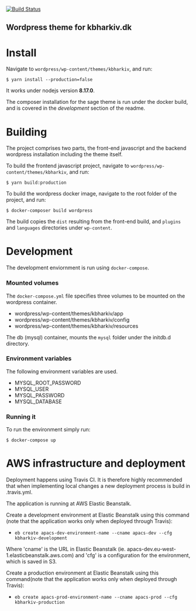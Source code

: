 [![Build Status](https://travis-ci.com/CopenhagenCityArchives/kbharkiv-wordpress-theme.svg?branch=master)](https://travis-ci.com/CopenhagenCityArchives/kbharkiv-wordpress-theme)

Wordpress theme for kbharkiv.dk
-------------------------------

Install
=======

Navigate to `wordpress/wp-content/themes/kbharkiv`, and run:

    $ yarn install --production=false

It works under nodejs version **8.17.0**.

The composer installation for the sage theme is run under the docker build, and
is covered in the *development* section of the readme.

Building
========

The project comprises two parts, the front-end javascript and the backend
wordpress installation including the theme itself.

To build the frontend javascript project, navigate to 
`wordpress/wp-content/themes/kbharkiv`, and run:

    $ yarn build:production

To build the wordpress docker image, navigate to the root folder of the
project, and run:

    $ docker-composer build wordpress

The build copies the `dist` resulting from the front-end build, and
`plugins` and `languages` directories under `wp-content`.

Development
===========

The development enviornment is run using `docker-compose`.

### Mounted volumes

The `docker-compose.yml` file specifies three volumes to be mounted on the
wordpress container.

 - wordpress/wp-content/themes/kbharkiv/app
 - wordpress/wp-content/themes/kbharkiv/config
 - wordpress/wp-content/themes/kbharkiv/resources

The db (mysql) container, mounts the `mysql` folder under the initdb.d
directory.

### Environment variables

The following environment variables are used.

 - MYSQL_ROOT_PASSWORD
 - MYSQL_USER
 - MYSQL_PASSWORD
 - MYSQL_DATABASE

### Running it

To run the environment simply run:

    $ docker-compose up


AWS infrastructure and deployment
==========

Deployment happens using Travis CI. It is therefore highly recommended that when implementing local changes a new deployment process is build in .travis.yml.

The application is running at AWS Elastic Beanstalk.

Create a development environment at Elastic Beanstalk using this command (note that the application works only when deployed through Travis): 

* ``eb create apacs-dev-environment-name --cname apacs-dev --cfg kbharkiv-development``

Where 'cname' is the URL in Elastic Beanstalk (ie. apacs-dev.eu-west-1.elasticbeanstalk.aws.com) and 'cfg' is a configuration for the environment, which is saved in S3.

Create a production environment at Elastic Beanstalk using this command(note that the application works only when deployed through Travis): 

* ``eb create apacs-prod-environment-name --cname apacs-prod --cfg kbharkiv-production``

